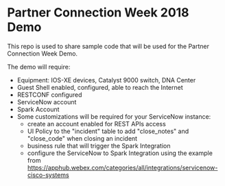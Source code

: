 # **Partner Connection Week 2018 Demo**

This repo is used to share sample code that will be used for the Partner Connection Week Demo.

The demo will require:
 - Equipment: IOS-XE devices, Catalyst 9000 switch, DNA Center
 - Guest Shell enabled, configured, able to reach the Internet
 - RESTCONF configured
 - ServiceNow account
 - Spark Account
 - Some customizations will be required for your ServiceNow instance:
    - create an account enabled for REST APIs access
    - UI Policy to the "incident" table to add "close_notes" and "close_code" when closing an incident
    - business rule that will trigger the Spark Integration
    - configure the ServiceNow to Spark Integration using the example from https://apphub.webex.com/categories/all/integrations/servicenow-cisco-systems

